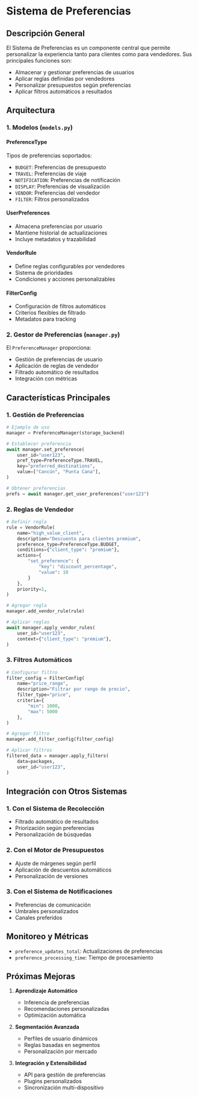 # Sistema de Preferencias

## Descripción General

El Sistema de Preferencias es un componente central que permite personalizar la experiencia tanto para clientes como para vendedores. Sus principales funciones son:
- Almacenar y gestionar preferencias de usuarios
- Aplicar reglas definidas por vendedores
- Personalizar presupuestos según preferencias
- Aplicar filtros automáticos a resultados

## Arquitectura

### 1. Modelos (`models.py`)

#### PreferenceType
Tipos de preferencias soportados:
- `BUDGET`: Preferencias de presupuesto
- `TRAVEL`: Preferencias de viaje
- `NOTIFICATION`: Preferencias de notificación
- `DISPLAY`: Preferencias de visualización
- `VENDOR`: Preferencias del vendedor
- `FILTER`: Filtros personalizados

#### UserPreferences
- Almacena preferencias por usuario
- Mantiene historial de actualizaciones
- Incluye metadatos y trazabilidad

#### VendorRule
- Define reglas configurables por vendedores
- Sistema de prioridades
- Condiciones y acciones personalizables

#### FilterConfig
- Configuración de filtros automáticos
- Criterios flexibles de filtrado
- Metadatos para tracking

### 2. Gestor de Preferencias (`manager.py`)

El `PreferenceManager` proporciona:
- Gestión de preferencias de usuario
- Aplicación de reglas de vendedor
- Filtrado automático de resultados
- Integración con métricas

## Características Principales

### 1. Gestión de Preferencias
```python
# Ejemplo de uso
manager = PreferenceManager(storage_backend)

# Establecer preferencia
await manager.set_preference(
    user_id="user123",
    pref_type=PreferenceType.TRAVEL,
    key="preferred_destinations",
    value=["Cancún", "Punta Cana"],
)

# Obtener preferencias
prefs = await manager.get_user_preferences("user123")
```

### 2. Reglas de Vendedor
```python
# Definir regla
rule = VendorRule(
    name="high_value_client",
    description="Descuento para clientes premium",
    preference_type=PreferenceType.BUDGET,
    conditions={"client_type": "premium"},
    actions={
        "set_preference": {
            "key": "discount_percentage",
            "value": 10
        }
    },
    priority=1,
)

# Agregar regla
manager.add_vendor_rule(rule)

# Aplicar reglas
await manager.apply_vendor_rules(
    user_id="user123",
    context={"client_type": "premium"},
)
```

### 3. Filtros Automáticos
```python
# Configurar filtro
filter_config = FilterConfig(
    name="price_range",
    description="Filtrar por rango de precio",
    filter_type="price",
    criteria={
        "min": 1000,
        "max": 5000
    },
)

# Agregar filtro
manager.add_filter_config(filter_config)

# Aplicar filtros
filtered_data = manager.apply_filters(
    data=packages,
    user_id="user123",
)
```

## Integración con Otros Sistemas

### 1. Con el Sistema de Recolección
- Filtrado automático de resultados
- Priorización según preferencias
- Personalización de búsquedas

### 2. Con el Motor de Presupuestos
- Ajuste de márgenes según perfil
- Aplicación de descuentos automáticos
- Personalización de versiones

### 3. Con el Sistema de Notificaciones
- Preferencias de comunicación
- Umbrales personalizados
- Canales preferidos

## Monitoreo y Métricas

- `preference_updates_total`: Actualizaciones de preferencias
- `preference_processing_time`: Tiempo de procesamiento

## Próximas Mejoras

1. **Aprendizaje Automático**
   - Inferencia de preferencias
   - Recomendaciones personalizadas
   - Optimización automática

2. **Segmentación Avanzada**
   - Perfiles de usuario dinámicos
   - Reglas basadas en segmentos
   - Personalización por mercado

3. **Integración y Extensibilidad**
   - API para gestión de preferencias
   - Plugins personalizados
   - Sincronización multi-dispositivo
